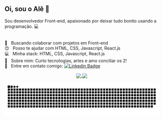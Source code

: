 
## Oi, sou o Alê :wave:
Sou desenvolvedor Front-end, apaixonado por deixar tudo bonito usando a programação. :computer:

 <br/> :purple_heart: &nbsp; Buscando colaborar com projetos em Front-end
 <br/> :blush: &nbsp; Posso te ajudar com HTML, CSS, Javascript, React.js
 <br/> :computer: &nbsp; Minha stack: HTML, CSS, Javascript, React.js
 <br/> :speech_balloon:  &nbsp; Sobre mim: Curto tecnologias, artes e amo conciliar os 2!
<br/> :email: &nbsp; Entre em contato comigo: [![Linkedin Badge](https://img.shields.io/badge/-linkedin-blue?style=flat-square&logo=Linkedin&logoColor=white&link=https://www.linkedin.com/in/alexandre-yukon/)](https://www.linkedin.com/in/alexandre-yukon/)




<div  align="center"> 
  <a href="https://github.com/Ale557333">
  <img height="150em"   align="center" src="https://github-readme-stats.vercel.app/api?username=Ale557333&show_icons=true&theme=tokyonight&include_all_commits=true&count_private=true"/>
  <img height="150em"  align="center" src="https://github-readme-stats.vercel.app/api/top-langs/?username=Ale557333&&layout=compact&hide=shell&theme=tokyonight"/>

  ![Snake animation](https://github.com/ellen2121/ellen2121/blob/output/github-contribution-grid-snake.svg)

</div>
